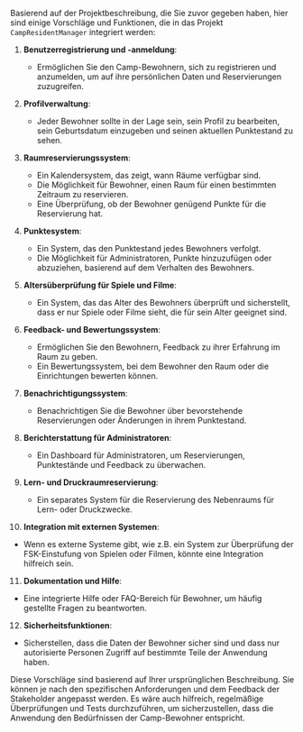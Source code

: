 Basierend auf der Projektbeschreibung, die Sie zuvor gegeben haben, hier sind einige Vorschläge und Funktionen, die in das Projekt `CampResidentManager` integriert werden:

1. **Benutzerregistrierung und -anmeldung**:
   - Ermöglichen Sie den Camp-Bewohnern, sich zu registrieren und anzumelden, um auf ihre persönlichen Daten und Reservierungen zuzugreifen.

2. **Profilverwaltung**:
   - Jeder Bewohner sollte in der Lage sein, sein Profil zu bearbeiten, sein Geburtsdatum einzugeben und seinen aktuellen Punktestand zu sehen.

3. **Raumreservierungssystem**:
   - Ein Kalendersystem, das zeigt, wann Räume verfügbar sind.
   - Die Möglichkeit für Bewohner, einen Raum für einen bestimmten Zeitraum zu reservieren.
   - Eine Überprüfung, ob der Bewohner genügend Punkte für die Reservierung hat.

4. **Punktesystem**:
   - Ein System, das den Punktestand jedes Bewohners verfolgt.
   - Die Möglichkeit für Administratoren, Punkte hinzuzufügen oder abzuziehen, basierend auf dem Verhalten des Bewohners.

5. **Altersüberprüfung für Spiele und Filme**:
   - Ein System, das das Alter des Bewohners überprüft und sicherstellt, dass er nur Spiele oder Filme sieht, die für sein Alter geeignet sind.

6. **Feedback- und Bewertungssystem**:
   - Ermöglichen Sie den Bewohnern, Feedback zu ihrer Erfahrung im Raum zu geben.
   - Ein Bewertungssystem, bei dem Bewohner den Raum oder die Einrichtungen bewerten können.

7. **Benachrichtigungssystem**:
   - Benachrichtigen Sie die Bewohner über bevorstehende Reservierungen oder Änderungen in ihrem Punktestand.

8. **Berichterstattung für Administratoren**:
   - Ein Dashboard für Administratoren, um Reservierungen, Punktestände und Feedback zu überwachen.

9. **Lern- und Druckraumreservierung**:
   - Ein separates System für die Reservierung des Nebenraums für Lern- oder Druckzwecke.

10. **Integration mit externen Systemen**:
   - Wenn es externe Systeme gibt, wie z.B. ein System zur Überprüfung der FSK-Einstufung von Spielen oder Filmen, könnte eine Integration hilfreich sein.

11. **Dokumentation und Hilfe**:
   - Eine integrierte Hilfe oder FAQ-Bereich für Bewohner, um häufig gestellte Fragen zu beantworten.

12. **Sicherheitsfunktionen**:
   - Sicherstellen, dass die Daten der Bewohner sicher sind und dass nur autorisierte Personen Zugriff auf bestimmte Teile der Anwendung haben.

Diese Vorschläge sind basierend auf Ihrer ursprünglichen Beschreibung. Sie können je nach den spezifischen Anforderungen und dem Feedback der Stakeholder angepasst werden. Es wäre auch hilfreich, regelmäßige Überprüfungen und Tests durchzuführen, um sicherzustellen, dass die Anwendung den Bedürfnissen der Camp-Bewohner entspricht.
